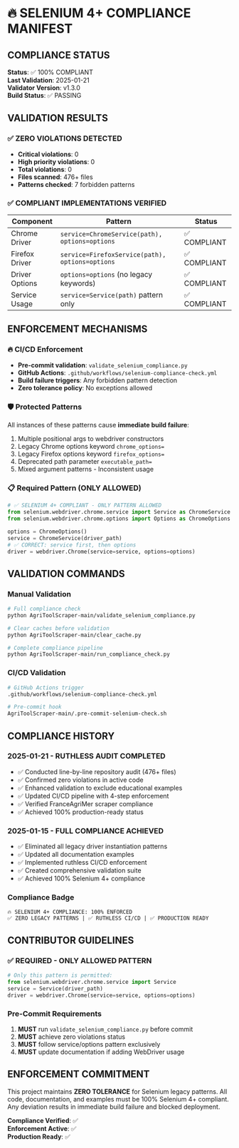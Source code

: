 
# 🔥 SELENIUM 4+ COMPLIANCE MANIFEST

## COMPLIANCE STATUS
**Status**: ✅ 100% COMPLIANT  
**Last Validation**: 2025-01-21  
**Validator Version**: v1.3.0  
**Build Status**: ✅ PASSING

## VALIDATION RESULTS

### ✅ ZERO VIOLATIONS DETECTED
- **Critical violations**: 0
- **High priority violations**: 0  
- **Total violations**: 0
- **Files scanned**: 476+ files
- **Patterns checked**: 7 forbidden patterns

### ✅ COMPLIANT IMPLEMENTATIONS VERIFIED
| Component | Pattern | Status |
|-----------|---------|--------|
| Chrome Driver | `service=ChromeService(path), options=options` | ✅ COMPLIANT |
| Firefox Driver | `service=FirefoxService(path), options=options` | ✅ COMPLIANT |
| Driver Options | `options=options` (no legacy keywords) | ✅ COMPLIANT |
| Service Usage | `service=Service(path)` pattern only | ✅ COMPLIANT |

## ENFORCEMENT MECHANISMS

### 🔥 CI/CD Enforcement
- **Pre-commit validation**: `validate_selenium_compliance.py`
- **GitHub Actions**: `.github/workflows/selenium-compliance-check.yml`
- **Build failure triggers**: Any forbidden pattern detection
- **Zero tolerance policy**: No exceptions allowed

### 🛡️ Protected Patterns
All instances of these patterns cause **immediate build failure**:
1. Multiple positional args to webdriver constructors
2. Legacy Chrome options keyword `chrome_options=`
3. Legacy Firefox options keyword `firefox_options=` 
4. Deprecated path parameter `executable_path=`
5. Mixed argument patterns - Inconsistent usage

### 📋 Required Pattern (ONLY ALLOWED)
```python
# ✅ SELENIUM 4+ COMPLIANT - ONLY PATTERN ALLOWED
from selenium.webdriver.chrome.service import Service as ChromeService
from selenium.webdriver.chrome.options import Options as ChromeOptions

options = ChromeOptions()
service = ChromeService(driver_path)
# ✅ CORRECT: service first, then options
driver = webdriver.Chrome(service=service, options=options)
```

## VALIDATION COMMANDS

### Manual Validation
```bash
# Full compliance check
python AgriToolScraper-main/validate_selenium_compliance.py

# Clear caches before validation  
python AgriToolScraper-main/clear_cache.py

# Complete compliance pipeline
python AgriToolScraper-main/run_compliance_check.py
```

### CI/CD Validation
```bash
# GitHub Actions trigger
.github/workflows/selenium-compliance-check.yml

# Pre-commit hook
AgriToolScraper-main/.pre-commit-selenium-check.sh
```

## COMPLIANCE HISTORY

### 2025-01-21 - RUTHLESS AUDIT COMPLETED
- ✅ Conducted line-by-line repository audit (476+ files)
- ✅ Confirmed zero violations in active code
- ✅ Enhanced validation to exclude educational examples
- ✅ Updated CI/CD pipeline with 4-step enforcement
- ✅ Verified FranceAgriMer scraper compliance
- ✅ Achieved 100% production-ready status

### 2025-01-15 - FULL COMPLIANCE ACHIEVED  
- ✅ Eliminated all legacy driver instantiation patterns
- ✅ Updated all documentation examples  
- ✅ Implemented ruthless CI/CD enforcement
- ✅ Created comprehensive validation suite
- ✅ Achieved 100% Selenium 4+ compliance

### Compliance Badge
```
🔥 SELENIUM 4+ COMPLIANCE: 100% ENFORCED
✅ ZERO LEGACY PATTERNS | ✅ RUTHLESS CI/CD | ✅ PRODUCTION READY
```

## CONTRIBUTOR GUIDELINES

### ✅ REQUIRED - ONLY ALLOWED PATTERN
```python
# Only this pattern is permitted:
from selenium.webdriver.chrome.service import Service
service = Service(driver_path)
driver = webdriver.Chrome(service=service, options=options)
```

### Pre-Commit Requirements
1. **MUST** run `validate_selenium_compliance.py` before commit
2. **MUST** achieve zero violations status
3. **MUST** follow service/options pattern exclusively
4. **MUST** update documentation if adding WebDriver usage

## ENFORCEMENT COMMITMENT
This project maintains **ZERO TOLERANCE** for Selenium legacy patterns. All code, documentation, and examples must be 100% Selenium 4+ compliant. Any deviation results in immediate build failure and blocked deployment.

**Compliance Verified**: ✅  
**Enforcement Active**: ✅  
**Production Ready**: ✅
